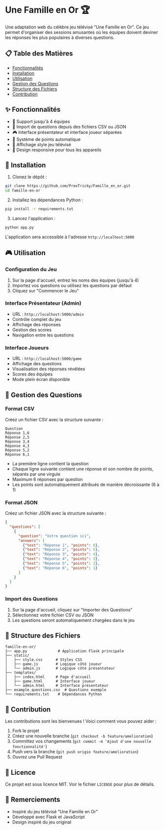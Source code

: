 # Une Famille en Or 🏆

Une adaptation web du célèbre jeu télévisé "Une Famille en Or". Ce jeu permet d'organiser des sessions amusantes où les équipes doivent deviner les réponses les plus populaires à diverses questions.

## 📋 Table des Matières

- [Fonctionnalités](#fonctionnalités)
- [Installation](#installation)
- [Utilisation](#utilisation)
- [Gestion des Questions](#gestion-des-questions)
- [Structure des Fichiers](#structure-des-fichiers)
- [Contribution](#contribution)

## ✨ Fonctionnalités

- 👥 Support jusqu'à 4 équipes
- 📝 Import de questions depuis des fichiers CSV ou JSON
- 🎮 Interface présentateur et interface joueur séparées
- 💯 Système de points automatique
- 🎯 Affichage style jeu télévisé
- 📱 Design responsive pour tous les appareils

## 🚀 Installation

1. Clonez le dépôt :
```bash
git clone https://github.com/ProxTricky/Famille_en_or.git
cd famille-en-or
```

2. Installez les dépendances Python :
```bash
pip install -r requirements.txt
```

3. Lancez l'application :
```bash
python app.py
```

L'application sera accessible à l'adresse `http://localhost:5000`

## 🎮 Utilisation

### Configuration du Jeu

1. Sur la page d'accueil, entrez les noms des équipes (jusqu'à 4)
2. Importez vos questions ou utilisez les questions par défaut
3. Cliquez sur "Commencer le Jeu"

### Interface Présentateur (Admin)

- URL : `http://localhost:5000/admin`
- Contrôle complet du jeu
- Affichage des réponses
- Gestion des scores
- Navigation entre les questions

### Interface Joueurs

- URL : `http://localhost:5000/game`
- Affichage des questions
- Visualisation des réponses révélées
- Scores des équipes
- Mode plein écran disponible

## 📝 Gestion des Questions

### Format CSV

Créez un fichier CSV avec la structure suivante :
```csv
Question
Réponse 1,6
Réponse 2,5
Réponse 3,4
Réponse 4,3
Réponse 5,2
Réponse 6,1
```

- La première ligne contient la question
- Chaque ligne suivante contient une réponse et son nombre de points, séparés par une virgule
- Maximum 6 réponses par question
- Les points sont automatiquement attribués de manière décroissante (6 à 1)

### Format JSON

Créez un fichier JSON avec la structure suivante :
```json
{
  "questions": [
    {
      "question": "Votre question ici",
      "answers": [
        {"text": "Réponse 1", "points": 6},
        {"text": "Réponse 2", "points": 5},
        {"text": "Réponse 3", "points": 4},
        {"text": "Réponse 4", "points": 3},
        {"text": "Réponse 5", "points": 2},
        {"text": "Réponse 6", "points": 1}
      ]
    }
  ]
}
```

### Import des Questions

1. Sur la page d'accueil, cliquez sur "Importer des Questions"
2. Sélectionnez votre fichier CSV ou JSON
3. Les questions seront automatiquement chargées dans le jeu

## 📁 Structure des Fichiers

```
famille-en-or/
├── app.py              # Application Flask principale
├── static/
│   ├── style.css      # Styles CSS
│   ├── game.js        # Logique côté joueur
│   └── admin.js       # Logique côté présentateur
├── templates/
│   ├── index.html     # Page d'accueil
│   ├── game.html      # Interface joueur
│   └── admin.html     # Interface présentateur
├── example_questions.csv  # Questions exemple
└── requirements.txt    # Dépendances Python
```

## 🤝 Contribution

Les contributions sont les bienvenues ! Voici comment vous pouvez aider :

1. Fork le projet
2. Créez une nouvelle branche (`git checkout -b feature/amelioration`)
3. Committez vos changements (`git commit -m 'Ajout d'une nouvelle fonctionnalité'`)
4. Push vers la branche (`git push origin feature/amelioration`)
5. Ouvrez une Pull Request

## 📄 Licence

Ce projet est sous licence MIT. Voir le fichier `LICENSE` pour plus de détails.

## 🙏 Remerciements

- Inspiré du jeu télévisé "Une Famille en Or"
- Développé avec Flask et JavaScript
- Design inspiré du jeu original
